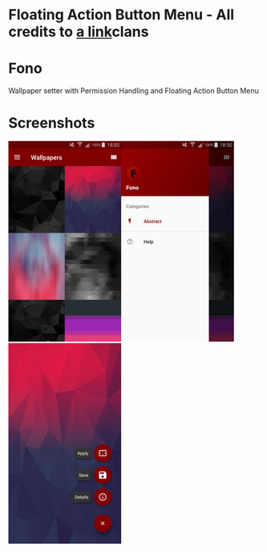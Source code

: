 # Floating Action Button Menu - All credits to [a link](https://github.com/Clans)clans
# Fono
Wallpaper setter with Permission Handling and Floating Action Button Menu

# Screenshots
![alt text](https://raw.githubusercontent.com/jonasbackstrom/ProjektFono/master/screenshots/Screenshot_main.png)![alt text](https://raw.githubusercontent.com/jonasbackstrom/ProjektFono/master/screenshots/Screenshot_drawer.png)![alt text](https://raw.githubusercontent.com/jonasbackstrom/ProjektFono/master/screenshots/Screenshot_fabmenu.png)
